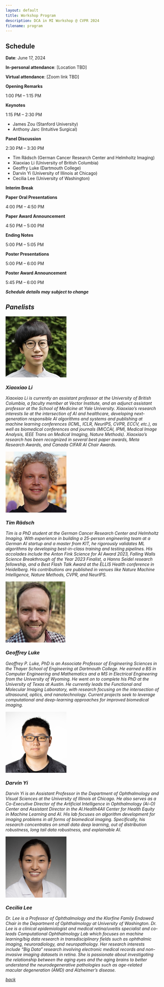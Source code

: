 ```yaml
---
layout: default
title: Workshop Program
description: DCA in MI Workshop @ CVPR 2024
filename: program
---
```


<style>
    img {
        vertical-align: middle;
    }
</style>

## Schedule

**Date**: June 17, 2024

**In-personal attendance**: [Location TBD]

**Virtual attendance**: [Zoom link TBD]
 

**Opening Remarks**

1:00 PM – 1:15 PM

**Keynotes**

1:15 PM – 2:30 PM

- James Zou (Stanford University) 
- Anthony Jarc (Intuitive Surgical)

**Panel Discussion**

2:30 PM – 3:30 PM

- Tim Rädsch (German Cancer Research Center and Helmholtz Imaging)  
- Xiaoxiao Li (University of British Columbia) 
- Geoffry Luke (Dartmouth College) 
- Darvin Yi (University of Illinois at Chicago)
- Cecilia Lee (University of Washington)

**Interim Break**

**Paper Oral Presentations**

4:00 PM – 4:50 PM

**Paper Award Announcement**

4:50 PM – 5:00 PM

**Ending Notes**

5:00 PM – 5:05 PM

**Poster Presentations** 

5:00 PM – 6:00 PM

**Poster Award Announcement**

5:45 PM – 6:00 PM

<em>**Schedule details may subject to change**<em>

## Panelists


<p>
    <img class="logo" src="assets/img/Xiaoxiao_Li_Profile.jpg" alt="Xiaoxiao Li.js logo" width="200" height="200" />
    <h3>Xiaoxiao Li</h3>
</p>
<p>
    Xiaoxiao Li is currently an assistant professor at the University of British Columbia, a faculty member at Vector Institute, and an adjunct assistant professor at the School of Medicine at Yale University. Xiaoxiao’s research interests lie at the intersection of AI and healthcare, developing next-generation responsible AI algorithms and systems and publishing at machine learning conferences (ICML, ICLR, NeurIPS, CVPR, ECCV, etc.), as well as biomedical conferences and journals (MICCAI, IPMI, Medical Image Analysis, IEEE Trans on Medical Imaging, Nature Methods). Xiaoxiao’s research has been recognized in several best paper awards, Meta Research Awards, and Canada CIFAR AI Chair Awards.
</p>


<p>
    <img class="logo" src="assets/img/Tim_Radsch_Profile.jpg" alt="Tim_Rädsch.js logo" width="200" height="200" />
    <h3>Tim Rädsch</h3>
</p>
<p>
    Tim is a PhD student at the German Cancer Research Center and Helmholtz Imaging. With experience in building a 25-person engineering team at a German AI startup and a master from KIT, he rigorously validates ML algorithms by developing best-in-class training and testing pipelines. His accolades include the Anton Fink Science for AI Award 2023, Falling Walls Science Breakthrough of the Year 2023 Finalist, a Hanns Seidel research fellowship, and a Best Flash Talk Award at the ELLIS Health conference in Heidelberg. His contributions are published in venues like Nature Machine Intelligence, Nature Methods, CVPR, and NeurIPS.
</p>


<p>
    <img class="logo" src="assets/img/Geoffrey_Luke_Profile.jpg" alt="Geoffrey_Luke.js logo" width="200" height="200" />
    <h3>Geoffrey Luke</h3>
</p>
<p>
    Geoffrey P. Luke, PhD is an Associate Professor of Engineering Sciences in the Thayer School of Engineering at Dartmouth College. He earned a BS in Computer Engineering and Mathematics and a MS in Electrical Engineering from the University of Wyoming. He went on to complete his PhD at the University of Texas at Austin. He currently leads the Functional and Molecular Imaging Laboratory, with research focusing on the intersection of ultrasound, optics, and nanotechnology. Current projects seek to leverage computational and deep-learning approaches for improved biomedical imaging.
</p>


<p>
    <img class="logo" src="assets/img/Darvin_Yi_Profile.jpg" alt="Darvin _Yi.js logo" width="200" height="200" />
    <h3>Darvin Yi</h3>
</p>
<p>
    Darvin Yi is an Assistant Professor in the Department of Ophthalmology and Visual Sciences at the University of Illinois at Chicago.  He also serves as a Co-Executive Director of the Artificial Intelligence in Ophthalmology (Ai-O) Center and Assistant Director in the AI.Health4All Center for Health Equity in Machine Learning and AI.  His lab focuses on algorithm development for imaging problems in all forms of biomedical imaging.  Specifically, his research concentrates on small data deep learning, out of distribution robustness, long tail data robustness, and explainable AI.
</p>


<p>
    <img class="logo" src="assets/img/Cecilia_Lee_Profile.jpg" alt="Cecilia_Lee.js logo" width="200" height="200" />
    <h3>Cecilia Lee</h3>
</p>
<p>
    Dr. Lee is a Professor of Ophthalmology and the Klorfine Family Endowed Chair in the Department of Ophthalmology at University of Washington. Dr. Lee is a clinical epidemiologist and medical retina/uveitis specialist and co-leads Computational Ophthalmology Lab which focuses on machine learning/big data research in transdisciplinary fields such as ophthalmic imaging, neuroradiology, and neuropathology. Her research interests include “Big Data” research involving electronic medical records and non-invasive imaging datasets in retina. She is passionate about investigating the relationship between the aging eyes and the aging brains to better understand the neurodegenerative pathologies such as age-related macular degeneration (AMD) and Alzheimer’s disease.
</p>


[back](./)